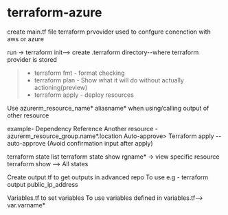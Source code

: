 # terraform-azure

create main.tf file
terraform prvovider used to confgure conenction with aws or azure

run -> terraform init--> create .terraform directory--where terraform provider is stored


>- terraform fmt  - format checking
>- terraform plan  - Show what it will do without actually actioning(preview)
>- terraform apply - deploy resources

Use azurerm_resource_name* aliasname* when using/calling output of other resource

example- Dependency Reference Another resource  - azurerm_resource_group.name*.location
Auto-approve> Terraform apply --auto-approve  (Avoid confirmation input after apply)

terraform state list
terraform state show rgname*  ->  view specific resource
terraform show --> All states


Create output.tf to get outputs in advanced repo
To use e.g - terraform output public_ip_address

Variables.tf to set variables
To use variables defined in variables.tf--> var.varname* 